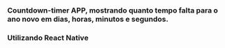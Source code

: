 ### Countdown-timer APP, mostrando quanto tempo falta para o ano novo em dias, horas, minutos e segundos.
### Utilizando React Native
